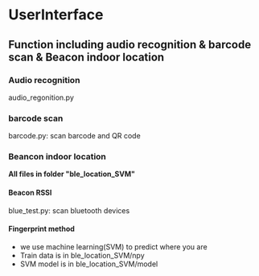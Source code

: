 # UserInterface

## Function including audio recognition & barcode scan & Beacon indoor location

### Audio recognition
audio_regonition.py

### barcode scan
barcode.py: scan barcode and QR code

### Beancon indoor location
**All files in folder "ble_location_SVM"**

#### Beacon RSSI
blue_test.py: scan bluetooth devices


#### Fingerprint method
* we use machine learning(SVM) to predict where you are
* Train data is in ble_location_SVM/npy
* SVM model is in ble_location_SVM/model


